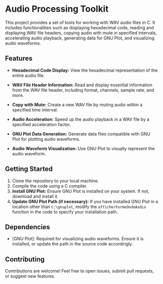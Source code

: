 # Audio Processing Toolkit

This project provides a set of tools for working with WAV audio files in C. It includes functionalities such as displaying hexadecimal code, reading and displaying WAV file headers, copying audio with mute in specified intervals, accelerating audio playback, generating data for GNU Plot, and visualizing audio waveforms.

## Features

- **Hexadecimal Code Display:** View the hexadecimal representation of the entire audio file.
  
- **WAV File Header Information:** Read and display essential information from the WAV file header, including format, channels, sample rate, and more.

- **Copy with Mute:** Create a new WAV file by muting audio within a specified time interval.

- **Audio Acceleration:** Speed up the audio playback in a WAV file by a specified acceleration factor.

- **GNU Plot Data Generation:** Generate data files compatible with GNU Plot for plotting audio waveforms.

- **Audio Waveform Visualization:** Use GNU Plot to visually represent the audio waveform.

## Getting Started

1. Clone the repository to your local machine.
2. Compile the code using a C compiler.
3. **Install GNU Plot:** Ensure GNU Plot is installed on your system. If not, download and install it.
4. **Update GNU Plot Path (if necessary):** If you have installed GNU Plot in a location other than `C:\gnuplot`, modify the `afficherFormeOndeAudio` function in the code to specify your installation path.

## Dependencies

- [GNU Plot]: Required for visualizing audio waveforms. Ensure it is installed, or update the path in the source code accordingly.

## Contributing

Contributions are welcome! Feel free to open issues, submit pull requests, or suggest new features.
